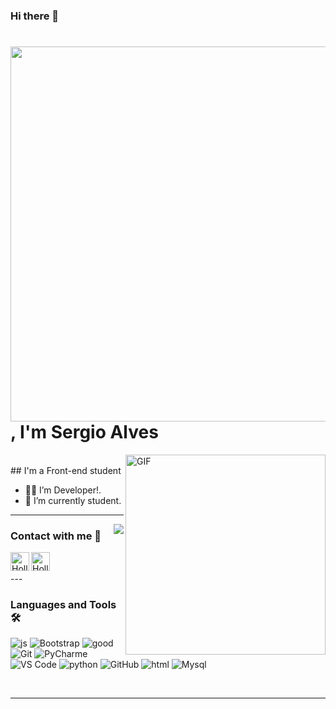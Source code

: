 ### Hi there 👋
# <img width="600px" src="https://gblobscdn.gitbook.com/assets%2F-LKbpNQDFNJap9OTDSt6%2F-LQREfC7GUqPbGRmeAux%2F-LQRF9dT7G220-aFU38g%2FFor-Loop-(Large-0.8).gif?alt=media&token=6758e361-d14b-49e4-8777-1575315873a1" /> , I'm Sergio Alves

<img align="right" alt="GIF" height="320px" src="https://media.giphy.com/media/du3J3cXyzhj75IOgvA/giphy.gif" />
 <br>
## I'm a Front-end student

- 👨‍💻 I’m Developer!.
- 🌱 I’m currently student.

---

<img align="right" src="http://estruyf-github.azurewebsites.net/api/VisitorHit?user=Sergio81alves&repo=Sergio81alves&countColorcountColor&countColor=%237B1E7B"/>

### Contact with me 📝
[<img align="left" alt="HollowWizard | LinkedIn" height="30px" src="https://upload.wikimedia.org/wikipedia/commons/0/06/Linkedin_circle_black-512.png"/>][linkedin]
[<img align="left" alt="HollowWizard | Instagram" height="30px" src="https://img.freepik.com/free-psd/3d-rounded-square-with-glossy-instagram-logo_125540-1539.jpg?t=st=1657115909~exp=1657116509~hmac=bdfe44dab9f4213090ea2463a58de394cfd866de98179987b1a5347a8b48223b&w=740" />][instagram]

<br>
<br>
---

### Languages and Tools 🛠 
![js](https://img.shields.io/badge/javascript-js-black=js)
![Bootstrap](https://img.shields.io/badge/-Bootstrap-563D7C?style=flat-square&logo=Bootstrap)
![good](https://img.shields.io/badge/english-2-red=good)
![Git](https://img.shields.io/badge/-Git-%23F05032?style=flat-square&logo=git&logoColor=%23ffffff)
![PyCharme](https://img.shields.io/badge/PyCharme-1.1-black=PyCharme)
![VS Code](http://img.shields.io/badge/-VS%20Code-007ACC?style=flat-square&logo=visual-studio-code&logoColor=ffffff)
![python](https://img.shields.io/badge/python-7-lightgrey=python)
![GitHub](https://img.shields.io/badge/-GitHub-181717?style=flat-square&logo=github)
![html](https://img.shields.io/badge/Html%20%26%20-Css-Color=blue)
![Mysql](https://img.shields.io/badge/MySQL-server-red)

<br/>

---




<br/>

[instagram]: https://www.instagram.com/ceu415?r=nametag
[linkedin]: https://www.linkedin.com/in/sergio-alves-b3bb91208
